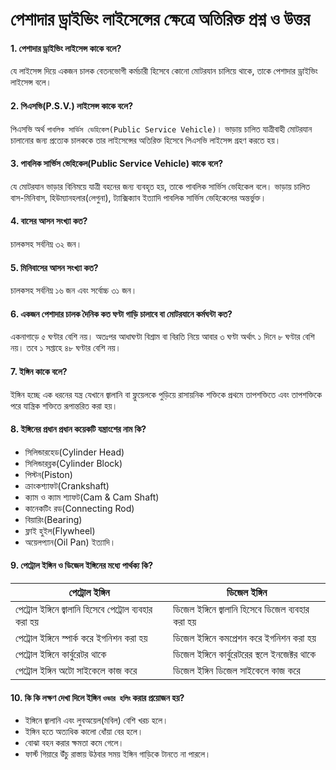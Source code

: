 # পেশাদার ড্রাইভিং লাইসেন্সের ক্ষেত্রে অতিরিক্ত প্রশ্ন ও উত্তর

#### 1. পেশাদার ড্রাইভিং লাইসেন্স কাকে বলে?
যে লাইসেন্স দিয়ে একজন চালক বেতনভোগী কর্মচারী হিসেবে কোনো মোটরযান চালিয়ে থাকে, তাকে পেশাদার ড্রাইভিং লাইসেন্স বলে।

#### 2. পিএসভি(P.S.V.) লাইসেন্স কাকে বলে?
পিএসভি অর্থ `পাবলিক সার্ভিস ভেহিকেল(Public Service Vehicle)`। ভাড়ায় চালিত যাত্রীবাহী মোটরযান চালানোর জন্য প্রত্যেক চালককে তার লাইসেন্সের অতিরিক্ত হিসেবে পিএসভি লাইসেন্স গ্রহণ করতে হয়।

#### 3. পাবলিক সার্ভিস ভেহিকেল(Public Service Vehicle) কাকে বলে?
যে মোটরযান ভাড়ার বিনিময়ে যাত্রী বহনের জন্য ব্যবহৃত হয়, তাকে পাবলিক সার্ভিস ভেহিকেল বলে। ভাড়ায় চালিত বাস-মিনিবাস, হিউম্যানহলার(লেগুনা), ট্যাক্সিক্যাব ইত্যাদি পাবলিক সার্ভিস ভেহিকেলের অন্তর্ভুক্ত।

#### 4. বাসের আসন সংখ্যা কত?
চালকসহ সর্বনিম্ন ৩২ জন।

#### 5. মিনিবাসের আসন সংখ্যা কত?
চালকসহ সর্বনিম্ন ১৬ জন এবং সর্বোচ্চ ৩১ জন।

#### 6. একজন পেশাদার চালক দৈনিক কত ঘণ্টা গাড়ি চালাবে বা মোটরযানে কর্মঘন্টা কত?
একনাগাড়ে ৫ ঘণ্টার বেশি নয়।
অতঃপর আধাঘণ্টা বিশ্রাম বা বিরতি নিয়ে আবার ৩ ঘণ্টা অর্থাৎ ১ দিনে ৮ ঘণ্টার বেশি নয়।
তবে ১ সপ্তাহে ৪৮ ঘণ্টার বেশি নয়।

#### 7. ইঙ্গিন কাকে বলে?
ইঙ্গিন হচ্ছে এক ধরনের যন্ত্র যেখানে জ্বালানি বা ফ্লুয়েলকে পুড়িয়ে রাসায়নিক শক্তিকে প্রথমে তাপশক্তিতে এবং তাপশক্তিকে পরে যান্ত্রিক শক্তিতে রূপান্তরিত করা হয়।

#### 8. ইঙ্গিনের প্রধান প্রধান কয়েকটি যন্ত্রাংশের নাম কি?
- সিলিন্ডারহেড(Cylinder Head)
- সিলিন্ডারব্লক(Cylinder Block)
- পিস্টন(Piston)
- ক্রাংকশ্যাফট(Crankshaft)
- ক্যাম ও ক্যাম শ্যাফট(Cam & Cam Shaft)
- কানেকটিং রড(Connecting Rod)
- বিয়ারিং(Bearing)
- ফ্লাই হুইল(Flywheel)
- অয়েলপ্যান(Oil Pan) ইত্যাদি।

#### 9. পেট্রোল ইঙ্গিন ও ডিজেল ইঙ্গিনের মধ্যে পার্থক্য কি?
| পেট্রোল ইঙ্গিন | ডিজেল ইঙ্গিন |
| --- | --- |
| পেট্রোল ইঙ্গিনে জ্বালানি হিসেবে পেট্রোল ব্যবহার করা হয় | ডিজেল ইঙ্গিনে জ্বালানি হিসেবে ডিজেল ব্যবহার করা হয় |
| পেট্রোল ইঙ্গিনে স্পার্ক করে ইগনিশন করা হয় | ডিজেল ইঙ্গিনে কমপ্রেশন করে ইগনিশন করা হয় |
| পেট্রোল ইঙ্গিনে কার্বুরেটর থাকে | ডিজেল ইঙ্গিনে কার্বুরেটরের স্থলে ইনজেক্টর থাকে |
| পেট্রোল ইঙ্গিন অটো সাইকেলে কাজ করে | ডিজেল ইঙ্গিন ডিজেল সাইকেলে কাজ করে |

#### 10. কি কি লক্ষণ দেখা দিলে ইঙ্গিন `ওভার হলিং` করার প্রয়োজন হয়?
- ইঙ্গিনে জ্বালানি এবং লুবঅয়েল(মবিল) বেশি খরচ হলে।
- ইঙ্গিন হতে অত্যধিক কালো ধোঁয়া বের হলে।
- বোঝা বহন করার ক্ষমতা কমে গেলে।
- ফার্স্ট গিয়ারে উঁচু রাস্তায় উঠবার সময় ইঙ্গিন গাড়িকে টানতে না পারলে।